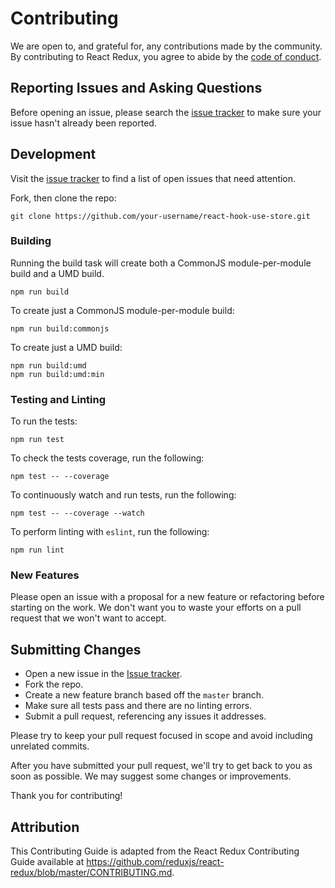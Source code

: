 # Contributing

We are open to, and grateful for, any contributions made by the community. By
contributing to React Redux, you agree to abide by the
[code of conduct](https://github.com/slergberg/react-hook-use-store/blob/master/CODE_OF_CONDUCT.md).

## Reporting Issues and Asking Questions

Before opening an issue, please search the
[issue tracker](https://github.com/slergberg/react-hook-use-store/issues)
to make sure your issue hasn't already been reported.

## Development

Visit the
[issue tracker](https://github.com/slergberg/react-hook-use-store/issues)
to find a list of open issues that need attention.

Fork, then clone the repo:

```
git clone https://github.com/your-username/react-hook-use-store.git
```

### Building

Running the build task will create both a CommonJS module-per-module build and a
UMD build.

```
npm run build
```

To create just a CommonJS module-per-module build:

```
npm run build:commonjs
```

To create just a UMD build:

```
npm run build:umd
npm run build:umd:min
```

### Testing and Linting

To run the tests:

```
npm run test
```

To check the tests coverage, run the following:

```
npm test -- --coverage
```

To continuously watch and run tests, run the following:

```
npm test -- --coverage --watch
```

To perform linting with `eslint`, run the following:

```
npm run lint
```

### New Features

Please open an issue with a proposal for a new feature or refactoring before
starting on the work. We don't want you to waste your efforts on a pull request
that we won't want to accept.

## Submitting Changes

- Open a new issue in the
  [Issue tracker](https://github.com/slergberg/react-hook-use-store/issues).
- Fork the repo.
- Create a new feature branch based off the `master` branch.
- Make sure all tests pass and there are no linting errors.
- Submit a pull request, referencing any issues it addresses.

Please try to keep your pull request focused in scope and avoid including
unrelated commits.

After you have submitted your pull request, we'll try to get back to you as soon
as possible. We may suggest some changes or improvements.

Thank you for contributing!

## Attribution

This Contributing Guide is adapted from the React Redux Contributing Guide
available at
https://github.com/reduxjs/react-redux/blob/master/CONTRIBUTING.md.
